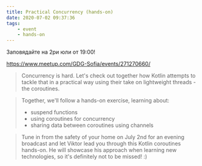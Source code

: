 ```yaml
---
title: Practical Concurrency (hands-on)
date: 2020-07-02 09:37:36
tags:
    - event
    - hands-on
---
```


Заповядайте на 2ри юли от 19:00!

https://www.meetup.com/GDG-Sofia/events/271270660/

> Concurrency is hard. Let's check out together how Kotlin attempts to tackle that in a practical way using their take on lightweight threads - the coroutines.

> Together, we'll follow a hands-on exercise, learning about:
> - suspend functions
> - using coroutines for concurrency
> - sharing data between coroutines using channels

> Tune in from the safety of your home on July 2nd for an evening broadcast and let Viktor lead you through this Kotlin coroutines hands-on. He will showcase his approach when learning new technologies, so it's definitely not to be missed! :)